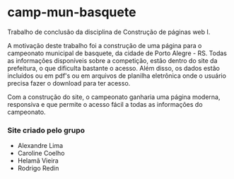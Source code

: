 # camp-mun-basquete

Trabalho de conclusão da disciplina de Construção de páginas web I.

A motivação deste trabalho foi a construção de uma página para o campeonato municipal de basquete, da cidade de Porto Alegre - RS. Todas as informações disponíveis sobre a competição, estão dentro do site da prefeitura, o que dificulta bastante o acesso. Além disso, os dados estão incluídos ou em pdf's ou em arquivos de planilha eletrônica onde o usuário precisa fazer o download para ter acesso.

Com a construção do site, o campeonato ganharia uma página moderna, responsiva e que permite o acesso fácil a todas as informações do campeonato.

### Site criado pelo grupo 

* Alexandre Lima
* Caroline Coelho
* Helamã Vieira
* Rodrigo Redin

